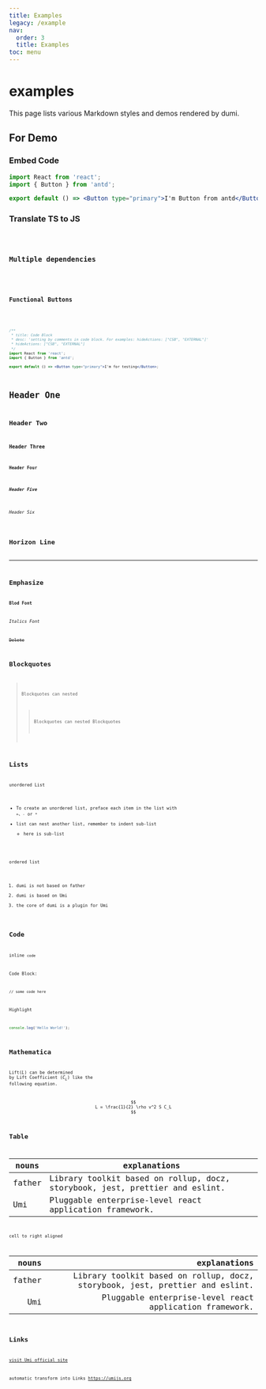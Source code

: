 ```yaml
---
title: Examples
legacy: /example
nav:
  order: 3
  title: Examples
toc: menu
---
```


# examples

This page lists various Markdown styles and demos rendered by dumi.

## For Demo

### Embed Code

```jsx
import React from 'react';
import { Button } from 'antd';

export default () => <Button type="primary">I'm Button from antd</Button>;
```

### Translate TS to JS

<code src="./demo/typescript.tsx" />

### Multiple dependencies

<code src="./demo/modal.jsx" />

### Functional Buttons

<code src="./demo/show-preview.tsx" hideActions='["CSB", "EXTERNAL"]' />

```jsx
/**
 * title: Code Block
 * desc: 'setting by comments in code block. For examples: hideActions: ["CSB", "EXTERNAL"]'
 * hideActions: ["CSB", "EXTERNAL"]
 */
import React from 'react';
import { Button } from 'antd';

export default () => <Button type="primary">I'm for testing</Button>;
```

# Header One

## Header Two

### Header Three

#### Header Four

##### Header Five

###### Header Six

## Horizon Line

---

## Emphasize

**Blod Font**

_Italics Font_

~~Delete~~

## Blockquotes

> Blockquotes can nested
>
> > Blockquotes can nested Blockquotes

## Lists

unordered List

- To create an unordered list, preface each item in the list with `+`、`-` or `*`
- list can nest another list, remember to indent sub-list
  - here is sub-list

ordered list

1. dumi is not based on father
2. dumi is based on Umi
3. the core of dumi is a plugin for Umi

## Code

inline `code`

Code Block:

```
// some code here
```

Highlight

```js
console.log('Hello World!');
```

## Mathematica

Lift($L$) can be determined by Lift Coefficient ($C_L$) like the following equation.

$$
L = \frac{1}{2} \rho v^2 S C_L
$$

## Table

| nouns  | explanations                                                                 |
| ------ | ---------------------------------------------------------------------------- |
| father | Library toolkit based on rollup, docz, storybook, jest, prettier and eslint. |
| Umi    | Pluggable enterprise-level react application framework.                      |

cell to right aligned

|  nouns |                                                                 explanations |
| -----: | ---------------------------------------------------------------------------: |
| father | Library toolkit based on rollup, docz, storybook, jest, prettier and eslint. |
|    Umi |                      Pluggable enterprise-level react application framework. |

## Links

[visit Umi official site](https://umijs.org)

automatic transform into Links https://umijs.org
